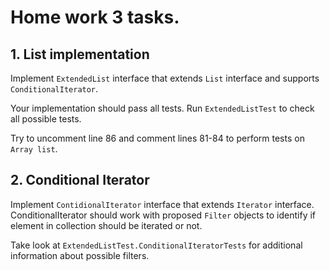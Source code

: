 Home work 3 tasks.
===============
1\. List implementation
---------------
Implement `ExtendedList` interface that extends `List` interface 
and supports `ConditionalIterator`.

Your implementation should pass all tests.
Run `ExtendedListTest` to check all possible tests.

Try to uncomment line 86 and comment lines 81-84 to perform 
tests on `Array list`.

2\. Conditional Iterator
---------------
Implement `ContidionalIterator` interface that extends `Iterator` interface.
ConditionalIterator should work with proposed `Filter` objects 
to identify if element in collection should be iterated or not.

Take look at `ExtendedListTest.ConditionalIteratorTests` for additional information about possible filters.


